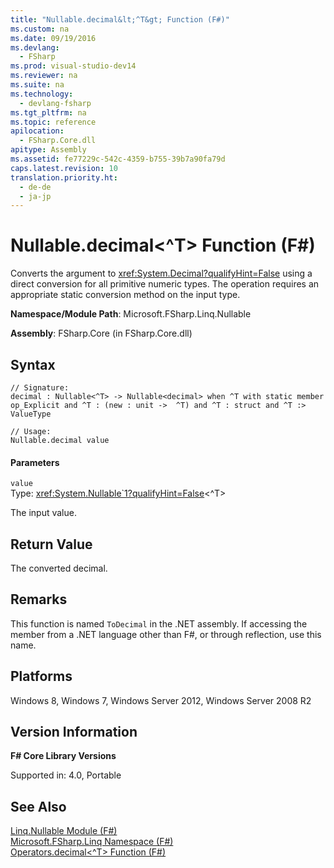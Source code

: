 ```yaml
---
title: "Nullable.decimal&lt;^T&gt; Function (F#)"
ms.custom: na
ms.date: 09/19/2016
ms.devlang: 
  - FSharp
ms.prod: visual-studio-dev14
ms.reviewer: na
ms.suite: na
ms.technology: 
  - devlang-fsharp
ms.tgt_pltfrm: na
ms.topic: reference
apilocation: 
  - FSharp.Core.dll
apitype: Assembly
ms.assetid: fe77229c-542c-4359-b755-39b7a90fa79d
caps.latest.revision: 10
translation.priority.ht: 
  - de-de
  - ja-jp
---
```

# Nullable.decimal&lt;^T&gt; Function (F#)
Converts the argument to <xref:System.Decimal?qualifyHint=False> using a direct conversion for all primitive numeric types. The operation requires an appropriate static conversion method on the input type.  
  
 **Namespace/Module Path**: Microsoft.FSharp.Linq.Nullable  
  
 **Assembly**: FSharp.Core (in FSharp.Core.dll)  
  
## Syntax  
  
```  
// Signature:  
decimal : Nullable<^T> -> Nullable<decimal> when ^T with static member op_Explicit and ^T : (new : unit ->  ^T) and ^T : struct and ^T :> ValueType  
  
// Usage:  
Nullable.decimal value  
```  
  
#### Parameters  
 `value`  
 Type: <xref:System.Nullable`1?qualifyHint=False><^T>  
  
 The input value.  
  
## Return Value  
 The converted decimal.  
  
## Remarks  
 This function is named `ToDecimal` in the .NET assembly. If accessing the member from a .NET language other than F#, or through reflection, use this name.  
  
## Platforms  
 Windows 8, Windows 7, Windows Server 2012, Windows Server 2008 R2  
  
## Version Information  
 **F# Core Library Versions**  
  
 Supported in: 4.0, Portable  
  
## See Also  
 [Linq.Nullable Module (F#)](../Topic/Linq.Nullable%20Module%20\(F%23\).md)   
 [Microsoft.FSharp.Linq Namespace (F#)](../vs140/Microsoft.FSharp.Linq-Namespace--F#-.md)   
 [Operators.decimal<^T> Function (F#)](../Topic/Operators.decimal%3C%5ET%3E%20Function%20\(F%23\).md)